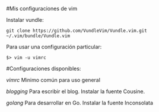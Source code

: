 #Mis configuraciones de vim

Instalar vundle:

`git clone https://github.com/VundleVim/Vundle.vim.git ~/.vim/bundle/Vundle.vim`

Para usar una configuración particular:

`$> vim -u vimrc`

#Configuraciones disponibles:

*vimrc* Minimo común para uso general

*blogging* Para escribir el blog. Instalar la fuente Cousine.

*golang* Para desarrollar en Go. Instalar la fuente Inconsolata

